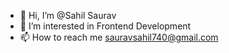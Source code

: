 - 👋 Hi, I’m @Sahil Saurav
- 👀 I’m interested in Frontend Development 
- 📫 How to reach me sauravsahil740@gmail.com

<!---
Sahil6122001/Sahil6122001 is a ✨ special ✨ repository because its `README.md` (this file) appears on your GitHub profile.
You can click the Preview link to take a look at your changes.
--->
